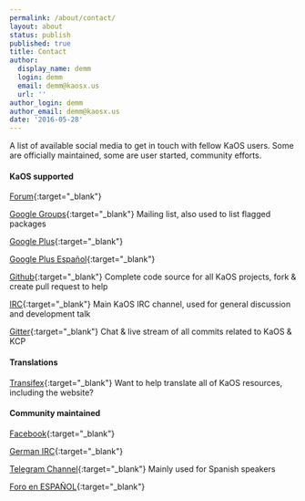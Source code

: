 ```yaml
---
permalink: /about/contact/
layout: about
status: publish
published: true
title: Contact
author:
  display_name: demm
  login: demm
  email: demm@kaosx.us
  url: ''
author_login: demm
author_email: demm@kaosx.us
date: '2016-05-28'
---
```

A list of available social media to get in touch with fellow KaOS users.  Some are officially maintained, some are user started, community efforts.

#### KaOS supported
[Forum](https://kaosx.us/forum){:target="_blank"}

[Google Groups](https://groups.google.com/forum/?fromgroups#!forum/kaos-general){:target="_blank"} Mailing list, also used to list flagged packages

[Google Plus](https://plus.google.com/u/0/communities/116669111554447085724){:target="_blank"}

[Google Plus Español](https://plus.google.com/u/0/communities/100774075681090153759){:target="_blank"}

[Github](https://github.com/KaOSx){:target="_blank"} Complete code source for all KaOS projects, fork & create pull request to help

[IRC](http://webchat.freenode.net/?channels=kaosx){:target="_blank"} Main KaOS IRC channel, used for general discussion and development talk

[Gitter](https://gitter.im/KaOSx/KaOS/){:target="_blank"} Chat & live stream of all commits related to KaOS & KCP

#### Translations
[Transifex](https://www.transifex.com/organization/kaos/dashboard/kaos){:target="_blank"} Want to help translate all of KaOS resources, including the website?

#### Community maintained
[Facebook](https://www.facebook.com/groups/kaosx/){:target="_blank"}

[German IRC](http://webchat.freenode.net/?channels=kaosx-de){:target="_blank"}

[Telegram Channel](https://telegram.me/kaos_es){:target="_blank"} Mainly used for Spanish speakers

[Foro en ESPAÑOL](http://kaoticos.xyz/){:target="_blank"}




    

